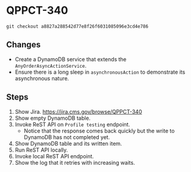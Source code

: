 # QPPCT-340

`git checkout a8827a288542d77e8f26f6031085096e3cd4e786`

## Changes
- Create a DynamoDB service that extends the `AnyOrderAsyncActionService`.
- Ensure there is a long sleep in `asynchronousAction` to demonstrate its asynchronous nature.

## Steps
1. Show Jira.  https://jira.cms.gov/browse/QPPCT-340
1. Show empty DynamoDB table.
1. Invoke ReST API on `Profile testing` endpoint.
   - Notice that the response comes back quickly but the write to DynamoDB has not completed yet.
1. Show DynamoDB table and its written item.
1. Run ReST API locally.
1. Invoke local ReST API endpoint.
1. Show the log that it retries with increasing waits.
